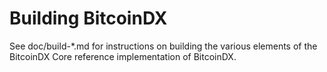 Building BitcoinDX
================

See doc/build-*.md for instructions on building the various
elements of the BitcoinDX Core reference implementation of BitcoinDX.
